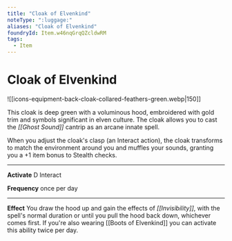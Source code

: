 ```yaml
---
title: "Cloak of Elvenkind"
noteType: ":luggage:"
aliases: "Cloak of Elvenkind"
foundryId: Item.w46nqGrqQZcldwRM
tags:
  - Item
---
```


# Cloak of Elvenkind
![[icons-equipment-back-cloak-collared-feathers-green.webp|150]]

This cloak is deep green with a voluminous hood, embroidered with gold trim and symbols significant in elven culture. The cloak allows you to cast the _[[Ghost Sound]]_ cantrip as an arcane innate spell.

When you adjust the cloak's clasp (an Interact action), the cloak transforms to match the environment around you and muffles your sounds, granting you a +1 item bonus to Stealth checks.

* * *

**Activate** D Interact

**Frequency** once per day

* * *

**Effect** You draw the hood up and gain the effects of _[[Invisibility]]_, with the spell's normal duration or until you pull the hood back down, whichever comes first. If you're also wearing [[Boots of Elvenkind]] you can activate this ability twice per day.
